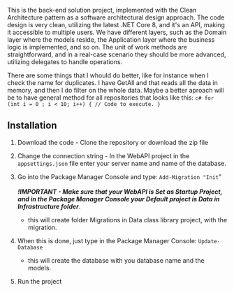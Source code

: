 This is the back-end solution project, implemented with the Clean Architecture pattern as a software architectural design approach. The code design is very clean, utilizing the latest .NET Core 8, and it's an API, making it accessible to multiple users. We have different layers, such as the Domain layer where the models reside, the Application layer where the business logic is implemented, and so on. The unit of work methods are straightforward, and in a real-case scenario they should be more advanced, utilizing delegates to handle operations.

There are some things that I whould do better, like for instance when I check the name for duplicates. I have GetAll and that reads all the data in memory, and then I do filter on the whole data.
Maybe a better aproach will be to have general method for all repositories that looks like this:
    ```c#
    for (int i = 0 ; i < 10; i++)
    {
      // Code to execute.
    }
    ```

## Installation

1.  Download the code - Clone the repository or download the zip file

2.  Change the connection string - In the WebAPI project in the ```appsettings.json``` file enter your server name 
    and name of the database.

3.  Go into the Package Manager Console and type: ```Add-Migration "Init```"
    <br />
    <br />
    ***!IMPORTANT - Make sure that your WebAPI is Set as Startup Project, and in the Package Manager Console your Default project is Data in Infrastructure folder***.
    - this will create folder Migrations in Data class library project, with the migration. 
      
4.  When this is done, just type in the Package Manager Console: ```Update-Database```
    - this will create the database with you database name and the models.
    
5.  Run the project
